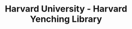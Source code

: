 ---
layout: repo
title: "Harvard University - Harvard Yenching Library"
id: 17709
permalink: repos/17709/
---